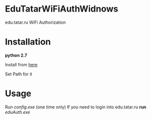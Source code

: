 # EduTatarWiFiAuthWidnows
edu.tatar.ru WiFi Authorization

# Installation
**python 2.7**

Install from [here](https://www.python.org/ftp/python/2.7.9/python-2.7.9.msi)

Set Path for it

# Usage

Run *config.exe* (one time only)
If you need to login into edu.tatar.ru **run** *eduAuth.exe*

